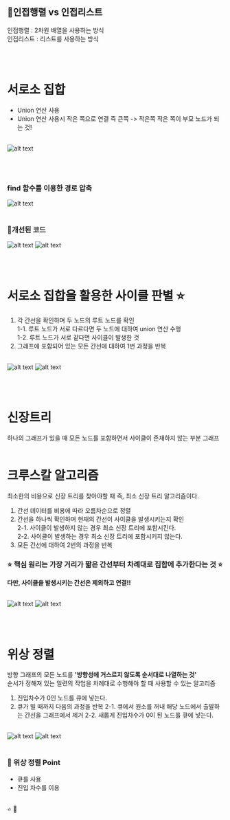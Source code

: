 ## 📍인접행렬 vs 인접리스트
인접행렬  : 2차원 배열을 사용하는 방식 <br/>
인접리스트 : 리스트를 사용하는 방식

<br/><br/>

# 서로소 집합
- Union 연산 사용
- Union 연산 사용시 작은 쪽으로 연결 즉 큰쪽 -> 작은쪽 작은 쪽이 부모 노드가 되는 것!
 <br/> <br/>

![alt text](image.png)

<br/> <br/>

### find 함수를 이용한 경로 압축
![alt text](image-1.png)
<br/> <br/>

### 📍개선된 코드
![alt text](image-2.png)
![alt text](image-4.png)

<br/> <br/>

# 서로소 집합을 활용한 사이클 판별 ⭐
1. 각 간선을 확인하며 두 노드의 루트 노드를 확인<br/>
1-1. 루트 노드가 서로 다르다면 두 노드에 대하여 union 연산 수행<br/>
1-2. 루트 노드가 서로 같다면 사이클이 발생한 것
2. 그래프에 포함되어 있는 모든 간선에 대하여 1번 과정을 반복 <br/> <br/>

![alt text](image-5.png)
![alt text](image-6.png)

<br/> <br/>

# 신장트리
하나의 그래프가 있을 때 모든 노드를 포함하면서 사이클이 존재하지 않는 부분 그래프 <br/> <br/>

# 크루스칼 알고리즘 
최소한의 비용으로 신장 트리를 찾아야할 때 즉, 최소 신장 트리 알고리즘이다.<br/>
1. 간선 데이터를 비용에 따라 오름차순으로 정렬
2. 간선을 하나씩 확인하며 현재의 간선이 사이클을 발생시키는지 확인<br/>
2-1. 사이클이 발생하지 않는 경우 최소 신장 트리에 포함시킨다.<br/>
2-2. 사이클이 발생하는 경우 최소 신장 트리에 포함시키지 않는다.<br/>
3. 모든 간선에 대하여 2번의 과정을 반복<br/>

### ⭐ 핵심 원리는 가장 거리가 짧은 간선부터 차례대로 집합에 추가한다는 것 ⭐
**다만, 사이클을 발생시키는 간선은 제외하고 연결!!** <br/><br/>

![alt text](image-7.png)
![alt text](image-8.png)

<br/><br/>

# 위상 정렬 
방향 그래프의 모든 노드를 **'방향성에 거스르지 않도록 순서대로 나열하는 것'** <br/>
순서가 정해져 있는 일련의 작업을 차례대로 수행해야 할 때 사용할 수 있는 알고리즘

1. 진입차수가 0인 노드를 큐에 넣는다.
2. 큐가 빌 때까지 다음의 과정을 반복
2-1. 큐에서 원소를 꺼내 해당 노드에서 출발하는 간선을 그래프에서 제거
2-2. 새롭게 진입차수가 0이 된 노드를 큐에 넣는다. <br/><br/>
 
![alt text](image-9.png)
![alt text](image-10.png)
<br/><br/>

### 📍 위상 정렬 Point
- 큐를 사용
- 진입 차수를 이용
<br/><br/>





⭐
📍